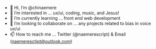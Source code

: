 - 👋 Hi, I’m @chinaemere
- 👀 I’m interested in ... ux/ui, coding, music, and Jesus!
- 🌱 I’m currently learning ... front end web development 
- 💞️ I’m looking to collaborate on ... any projects related to bias in voice ux/ui
- 📫 How to reach me ... Twitter (@naemerescript) & Email (naemeresctipt@outlook.com)

<!---
chinaemere/chinaemere is a ✨ special ✨ repository because its `README.md` (this file) appears on your GitHub profile.
You can click the Preview link to take a look at your changes.
--->
